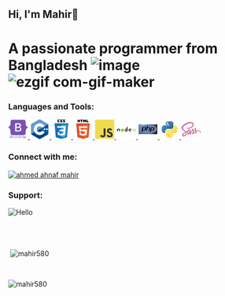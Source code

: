 ## Hi, I'm Mahir👋
# A passionate programmer from Bangladesh ![image](https://user-images.githubusercontent.com/88188721/188273538-91ccf839-2fbf-4a59-9dc7-16aea6fd24a9.png)![ezgif com-gif-maker](https://user-images.githubusercontent.com/88188721/188279036-b0a879ec-c977-4656-96c8-fb7d69e21ecc.gif)

<h3 align="left">Languages and Tools:</h3>
<p align="left"> <a href="https://getbootstrap.com" target="_blank" rel="noreferrer"> <img src="https://raw.githubusercontent.com/devicons/devicon/master/icons/bootstrap/bootstrap-plain-wordmark.svg" alt="bootstrap" width="40" height="40"/> </a> <a href="https://www.w3schools.com/cpp/" target="_blank" rel="noreferrer"> <img src="https://raw.githubusercontent.com/devicons/devicon/master/icons/cplusplus/cplusplus-original.svg" alt="cplusplus" width="40" height="40"/> </a> <a href="https://www.w3schools.com/css/" target="_blank" rel="noreferrer"> <img src="https://raw.githubusercontent.com/devicons/devicon/master/icons/css3/css3-original-wordmark.svg" alt="css3" width="40" height="40"/> </a> <a href="https://www.w3.org/html/" target="_blank" rel="noreferrer"> <img src="https://raw.githubusercontent.com/devicons/devicon/master/icons/html5/html5-original-wordmark.svg" alt="html5" width="40" height="40"/> </a> <a href="https://developer.mozilla.org/en-US/docs/Web/JavaScript" target="_blank" rel="noreferrer"> <img src="https://raw.githubusercontent.com/devicons/devicon/master/icons/javascript/javascript-original.svg" alt="javascript" width="40" height="40"/> </a> <a href="https://nodejs.org" target="_blank" rel="noreferrer"> <img src="https://raw.githubusercontent.com/devicons/devicon/master/icons/nodejs/nodejs-original-wordmark.svg" alt="nodejs" width="40" height="40"/> </a> <a href="https://www.php.net" target="_blank" rel="noreferrer"> <img src="https://raw.githubusercontent.com/devicons/devicon/master/icons/php/php-original.svg" alt="php" width="40" height="40"/> </a> <a href="https://www.python.org" target="_blank" rel="noreferrer"> <img src="https://raw.githubusercontent.com/devicons/devicon/master/icons/python/python-original.svg" alt="python" width="40" height="40"/> </a> <a href="https://sass-lang.com" target="_blank" rel="noreferrer"> <img src="https://raw.githubusercontent.com/devicons/devicon/master/icons/sass/sass-original.svg" alt="sass" width="40" height="40"/> </a> </p>

<h3 align="left">Connect with me:</h3>
<p align="left">
<a href="https://www.hackerrank.com/ahmed ahnaf mahir" target="blank"><img align="center" src="https://raw.githubusercontent.com/rahuldkjain/github-profile-readme-generator/master/src/images/icons/Social/hackerrank.svg" alt="ahmed ahnaf mahir" height="30" width="40" /></a>
</p>

<h3 align="left">Support:</h3>
<p><a href="https://www.buymeacoffee.com/Hello"> <img align="left" src="https://cdn.buymeacoffee.com/buttons/v2/default-yellow.png" height="50" width="210" alt="Hello" /></a></p><br><br><br><br>
<p>&nbsp;<img align="center" src="https://github-readme-stats.vercel.app/api?username=mahir580&show_icons=true&theme=radical&title_color=918d8d&text_color=ffffff&bg_color=9e002f&locale=en" alt="mahir580" /></p>
<br>

<p align="left"> <img src="https://komarev.com/ghpvc/?username=mahir580&label=Profile%20views&color=0e75b6&style=flat" alt="mahir580" /> </p>
